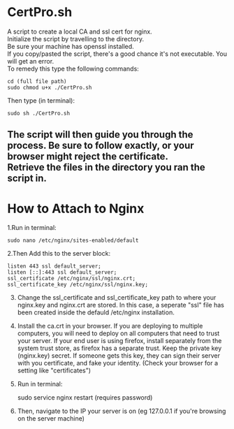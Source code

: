 # CertPro.sh
A script to create a local CA and ssl cert for nginx.<br />
Initialize the script by travelling to the directory.<br />
Be sure your machine has openssl installed.<br />
If you copy/pasted the script, there's a good chance it's not executable.
You will get an error.<br />
To remedy this type the following commands:

	cd (full file path)
	sudo chmod u+x ./CertPro.sh
Then type (in terminal):
	
	sudo sh ./CertPro.sh
The script will then guide you through the process. Be sure to follow exactly, or your browser might reject the certificate.<br />
Retrieve the files in the directory you ran the script in.<br />
-------------------------
# How to Attach to Nginx
1.Run in terminal: 
	
	sudo nano /etc/nginx/sites-enabled/default

2.Then Add this to the server block:<br />

	listen 443 ssl default_server;
	listen [::]:443 ssl default_server;
  	ssl_certificate /etc/nginx/ssl/nginx.crt;
  	ssl_certificate_key /etc/nginx/ssl/nginx.key;

3. Change the ssl_certificate and ssl_certificate_key path to where your nginx.key and nginx.crt are stored. In this case, a seperate "ssl" file has been created inside the defauld /etc/nginx installation.

4. Install the ca.crt in your browser. If you are deploying to multiple computers, you will need to deploy on all computers that need to trust your server. If your end user is using firefox, install separately from the system trust store, as firefox has a separate trust. Keep the private key (nginx.key) secret. If someone gets this key, they can sign their server with you certificate, and fake your identity. (Check your browser for a setting like "certificates")

5. Run in terminal:
	
	sudo service nginx restart (requires password)

6. Then, navigate to the IP your server is on (eg 127.0.0.1 if you're browsing on the server machine)
